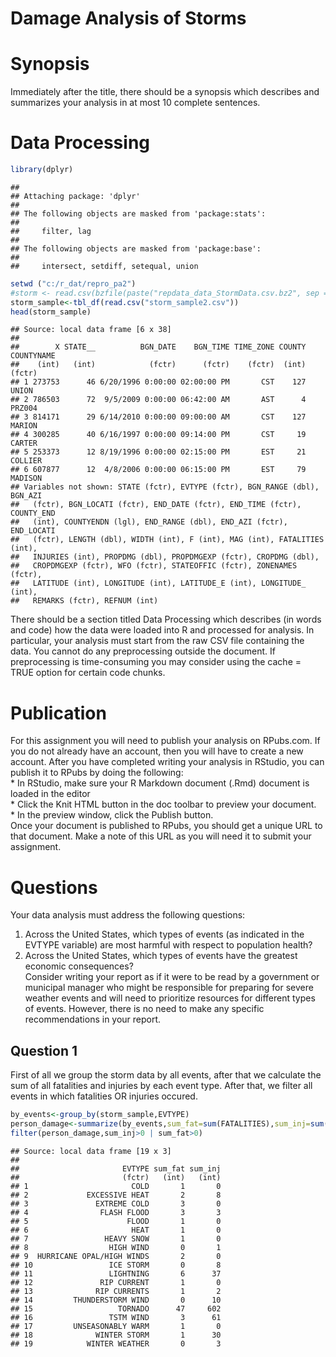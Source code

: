 # Damage Analysis of Storms
# Synopsis
Immediately after the title, there should be a synopsis which describes and summarizes your analysis in at most 10 complete sentences.

# Data Processing

```r
library(dplyr)
```

```
## 
## Attaching package: 'dplyr'
## 
## The following objects are masked from 'package:stats':
## 
##     filter, lag
## 
## The following objects are masked from 'package:base':
## 
##     intersect, setdiff, setequal, union
```

```r
setwd ("c:/r_dat/repro_pa2")
#storm <- read.csv(bzfile(paste("repdata_data_StormData.csv.bz2", sep = "")),sep=",")
storm_sample<-tbl_df(read.csv("storm_sample2.csv"))
head(storm_sample)
```

```
## Source: local data frame [6 x 38]
## 
##        X STATE__          BGN_DATE    BGN_TIME TIME_ZONE COUNTY COUNTYNAME
##    (int)   (int)            (fctr)      (fctr)    (fctr)  (int)     (fctr)
## 1 273753      46 6/20/1996 0:00:00 02:00:00 PM       CST    127      UNION
## 2 786503      72  9/5/2009 0:00:00 06:42:00 AM       AST      4     PRZ004
## 3 814171      29 6/14/2010 0:00:00 09:00:00 AM       CST    127     MARION
## 4 300285      40 6/16/1997 0:00:00 09:14:00 PM       CST     19     CARTER
## 5 253373      12 8/19/1996 0:00:00 02:15:00 PM       EST     21    COLLIER
## 6 607877      12  4/8/2006 0:00:00 06:15:00 PM       EST     79    MADISON
## Variables not shown: STATE (fctr), EVTYPE (fctr), BGN_RANGE (dbl), BGN_AZI
##   (fctr), BGN_LOCATI (fctr), END_DATE (fctr), END_TIME (fctr), COUNTY_END
##   (int), COUNTYENDN (lgl), END_RANGE (dbl), END_AZI (fctr), END_LOCATI
##   (fctr), LENGTH (dbl), WIDTH (int), F (int), MAG (int), FATALITIES (int),
##   INJURIES (int), PROPDMG (dbl), PROPDMGEXP (fctr), CROPDMG (dbl),
##   CROPDMGEXP (fctr), WFO (fctr), STATEOFFIC (fctr), ZONENAMES (fctr),
##   LATITUDE (int), LONGITUDE (int), LATITUDE_E (int), LONGITUDE_ (int),
##   REMARKS (fctr), REFNUM (int)
```


There should be a section titled Data Processing which describes (in words and code) how the data were loaded into R and processed for analysis. In particular, your analysis must start from the raw CSV file containing the data. You cannot do any preprocessing outside the document. If preprocessing is time-consuming you may consider using the cache = TRUE option for certain code chunks.

# Publication
For this assignment you will need to publish your analysis on RPubs.com. If you do not already have an account, then you will have to create a new account. After you have completed writing your analysis in RStudio, you can publish it to RPubs by doing the following:  
    * In RStudio, make sure your R Markdown document (.Rmd) document is loaded in the editor  
    * Click the Knit HTML button in the doc toolbar to preview your document.  
    * In the preview window, click the Publish button.  
Once your document is published to RPubs, you should get a unique URL to that document. Make a note of this URL as you will need it to submit your assignment.

# Questions
Your data analysis must address the following questions:  
1. Across the United States, which types of events (as indicated in the EVTYPE variable) are most harmful with respect to population health?  
2. Across the United States, which types of events have the greatest economic consequences?  
Consider writing your report as if it were to be read by a government or municipal manager who might be responsible for preparing for severe weather events and will need to prioritize resources for different types of events. However, there is no need to make any specific recommendations in your report.
## Question 1
First of all we group the storm data by all events, after that we calculate the sum of all fatalities and injuries by each event type. After that, we filter all events in which fatalities OR injuries occured.

```r
by_events<-group_by(storm_sample,EVTYPE)
person_damage<-summarize(by_events,sum_fat=sum(FATALITIES),sum_inj=sum(INJURIES))
filter(person_damage,sum_inj>0 | sum_fat>0)
```

```
## Source: local data frame [19 x 3]
## 
##                       EVTYPE sum_fat sum_inj
##                       (fctr)   (int)   (int)
## 1                       COLD       1       0
## 2             EXCESSIVE HEAT       2       8
## 3               EXTREME COLD       3       0
## 4                FLASH FLOOD       3       3
## 5                      FLOOD       1       0
## 6                       HEAT       1       0
## 7                 HEAVY SNOW       1       0
## 8                  HIGH WIND       0       1
## 9  HURRICANE OPAL/HIGH WINDS       2       0
## 10                 ICE STORM       0       8
## 11                 LIGHTNING       6      37
## 12               RIP CURRENT       1       0
## 13              RIP CURRENTS       1       2
## 14         THUNDERSTORM WIND       0      10
## 15                   TORNADO      47     602
## 16                 TSTM WIND       3      61
## 17         UNSEASONABLY WARM       1       0
## 18              WINTER STORM       1      30
## 19            WINTER WEATHER       0       3
```
